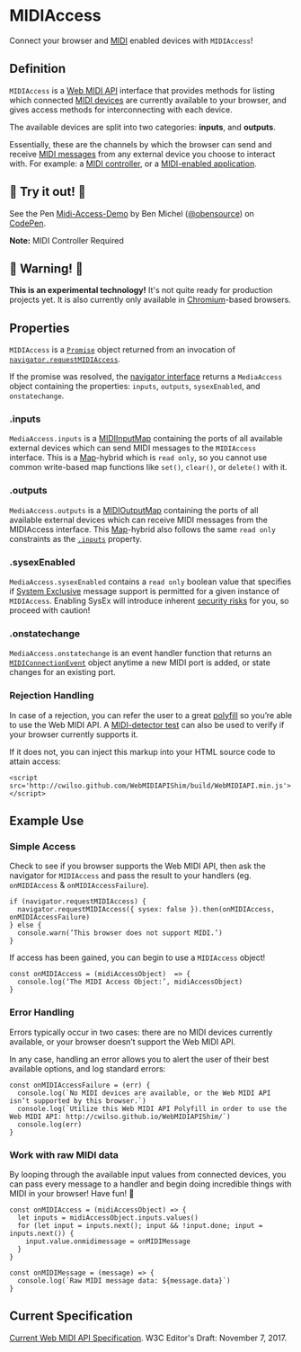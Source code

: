 # MIDIAccess
Connect your browser and [MIDI](https://en.wikipedia.org/wiki/MIDI) enabled devices with `MIDIAccess`!

## Definition
`MIDIAccess` is a [Web MIDI API](https://webaudio.github.io/web-midi-api/) interface that provides methods for listing which connected [MIDI devices](https://en.wikipedia.org/wiki/MIDI_controller) are currently available to your browser, and gives access methods for interconnecting with each device. 

The available devices are split into two categories: **inputs**, and **outputs**.

Essentially, these are the channels by which the browser can send and receive [MIDI messages](https://en.wikipedia.org/wiki/MIDI#Messages) from any external device you choose to interact with. For example: a [MIDI controller](https://en.wikipedia.org/wiki/MIDI_controller), or a [MIDI-enabled application](https://en.wikipedia.org/wiki/MIDI#Software).



## 🎉 Try it out! 🎉
<p data-height="461" data-theme-id="0" data-slug-hash="RMgLor" data-default-tab="js,result" data-user="obensource" data-embed-version="2" data-pen-title="Midi-Access-Demo" class="codepen">See the Pen <a href="https://codepen.io/obensource/pen/RMgLor/">Midi-Access-Demo</a> by Ben Michel (<a href="https://codepen.io/obensource">@obensource</a>) on <a href="https://codepen.io">CodePen</a>.</p>

**Note:** MIDI Controller Required

## 🚨 Warning! 🚨
**This is an experimental technology!** It's not quite ready for production projects yet. It is also currently only available in [Chromium](https://en.wikipedia.org/wiki/Chromium_(web_browser))-based browsers.

## Properties
`MIDIAccess` is a [`Promise`](https://developer.mozilla.org/en-US/docs/Web/JavaScript/Reference/Global_Objects/Promise)  object returned from an invocation of [`navigator.requestMIDIAccess`](https://webaudio.github.io/web-midi-api/#dom-navigator-requestmidiaccess).

If the promise was resolved, the [navigator interface](https://developer.mozilla.org/en-US/docs/Web/API/Navigator) returns a `MediaAccess` object containing the properties: `inputs`, `outputs`, `sysexEnabled`, and `onstatechange`.
### .inputs
`MediaAccess.inputs` is a [MIDIInputMap](https://developer.mozilla.org/en-US/docs/Web/API/MIDIInputMap) containing the ports of all available external devices which can send MIDI messages to the `MIDIAccess` interface. This is a [Map](https://developer.mozilla.org/en-US/docs/Web/JavaScript/Reference/Global_Objects/Map)-hybrid which is `read only`, so you cannot use common write-based map functions like `set()`, `clear()`, or `delete()` with it.
### .outputs
`MediaAccess.outputs` is a [MIDIOutputMap](https://developer.mozilla.org/en-US/docs/Web/API/MIDIOutputMap) containing the ports of all available external devices which can receive MIDI messages from the MIDIAccess interface. This [Map](https://developer.mozilla.org/en-US/docs/Web/JavaScript/Reference/Global_Objects/Map)-hybrid also follows the same `read only` constraints as the [`.inputs`](https://github.com/obensource/web-midi-api-docs/new/master#inputs) property.
### .sysexEnabled
`MediaAccess.sysexEnabled` contains a `read only` boolean value that specifies if [System Exclusive](https://en.wikipedia.org/wiki/MIDI#System_Exclusive_messages) message support is permitted for a given instance of `MIDIAccess`. Enabling SysEx will introduce inherent [security risks](https://github.com/mozilla/standards-positions/issues/58#issuecomment-369892938) for you, so proceed with caution!
### .onstatechange
`MediaAccess.onstatechange` is an event handler function that returns an [`MIDIConnectionEvent`](https://webaudio.github.io/web-midi-api/#MIDIConnectionEvent) object anytime a new MIDI port is added, or state changes for an existing port.

### Rejection Handling
In case of a rejection, you can refer the user to a great [polyfill](https://en.wikipedia.org/wiki/Polyfill_(programming)) so you’re able to use the Web MIDI API. A [MIDI-detector test](http://cwilso.github.io/WebMIDIAPIShim/) can also be used to verify if your browser currently supports it.

If it does not, you can inject this markup into your HTML source code to attain access:

`<script src='http://cwilso.github.com/WebMIDIAPIShim/build/WebMIDIAPI.min.js'></script>`

## Example Use

### Simple Access
Check to see if you browser supports the Web MIDI API, then ask the navigator for `MIDIAccess` and pass the result to your handlers (eg. `onMIDIAccess` & `onMIDIAccessFailure`).
```
if (navigator.requestMIDIAccess) {
  navigator.requestMIDIAccess({ sysex: false }).then(onMIDIAccess, onMIDIAccessFailure)
} else {
  console.warn(’This browser does not support MIDI.’)
}
```

If access has been gained, you can begin to use a `MIDIAccess` object!
```
const onMIDIAccess = (midiAccessObject)  => {
  console.log(‘The MIDI Access Object:’, midiAccessObject)
}
```

### Error Handling
Errors typically occur in two cases: there are no MIDI devices currently available, or your browser doesn’t support the Web MIDI API.

In any case, handling an error allows you to alert the user of their best available options, and log standard errors:
```
const onMIDIAccessFailure = (err) {
  console.log(`No MIDI devices are available, or the Web MIDI API isn’t supported by this browser.`)
  console.log(`Utilize this Web MIDI API Polyfill in order to use the Web MIDI API: http://cwilso.github.io/WebMIDIAPIShim/`)
  console.log(err)
}
```

### Work with raw MIDI data
By looping through the available input values from connected devices, you can pass every message to a handler and begin doing incredible things with MIDI in your browser! Have fun! 🙌
```
const onMIDIAccess = (midiAccessObject) => {
  let inputs = midiAccessObject.inputs.values()
  for (let input = inputs.next(); input && !input.done; input = inputs.next()) {
    input.value.onmidimessage = onMIDIMessage
  }  
}

const onMIDIMessage = (message) => {
  console.log(`Raw MIDI message data: ${message.data}`)
}
```

## Current Specification
[Current Web MIDI API Specification](https://webaudio.github.io/web-midi-api/). W3C Editor's Draft: November 7, 2017.
